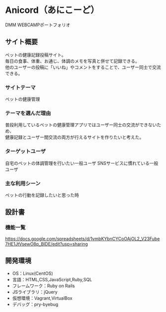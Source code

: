 # Anicord（あにこーど）
DMM WEBCAMPポートフォリオ 

## サイト概要
ペットの健康記録投稿サイト。  
毎日の食事、体重、お通じ、体調のメモを写真と併せて記録できる。  
他のユーザーの投稿に「いいね」やコメントをすることで、ユーザー同士で交流できる。  

### サイトテーマ
ペットの健康管理

### テーマを選んだ理由
普段利用しているペットの健康管理アプリではユーザー同士の交流ができないため、  
健康記録とユーザー間交流の両方が行えるサイトを作りたいと考えた。  

### ターゲットユーザ
自宅のペットの体調管理を行いたい一般ユーザ
SNSサービスに慣れている一般ユーザ

### 主な利用シーン
ペットの行動を記録したいと思った時

## 設計書

### 機能一覧
https://docs.google.com/spreadsheets/d/1vmbKYbnCYCoOAjOL2_V23Fube7HE1JtVsewO8p_BIDE/edit?usp=sharing

## 開発環境
- OS：Linux(CentOS)  
- 言語：HTML,CSS,JavaScript,Ruby,SQL  
- フレームワーク：Ruby on Rails  
- JSライブラリ：jQuery  
- 仮想環境：Vagrant,VirtualBox  
- デバッグ：pry-byebug  

